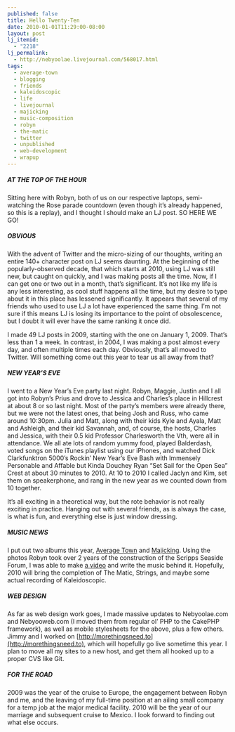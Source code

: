 ```yaml
---
published: false
title: Hello Twenty-Ten
date: 2010-01-01T11:29:00-08:00
layout: post
lj_itemid:
  - "2218"
lj_permalink:
  - http://nebyoolae.livejournal.com/568017.html
tags:
  - average-town
  - blogging
  - friends
  - kaleidoscopic
  - life
  - livejournal
  - majicking
  - music-composition
  - robyn
  - the-matic
  - twitter
  - unpublished
  - web-development
  - wrapup
---
```

##### AT THE TOP OF THE HOUR

Sitting here with Robyn, both of us on our respective laptops, semi-watching the Rose parade countdown (even though it&#8217;s already happened, so this is a replay), and I thought I should make an LJ post. SO HERE WE GO!

<!--more-->

##### OBVIOUS

With the advent of Twitter and the micro-sizing of our thoughts, writing an entire 140+ character post on LJ seems daunting. At the beginning of the popularly-observed decade, that which starts at 2010, using LJ was still new, but caught on quickly, and I was making posts all the time. Now, if I can get one or two out in a month, that&#8217;s significant. It&#8217;s not like my life is any less interesting, as cool stuff happens all the time, but my desire to type about it in this place has lessened significantly. It appears that several of my friends who used to use LJ a lot have experienced the same thing. I&#8217;m not sure if this means LJ is losing its importance to the point of obsolescence, but I doubt it will ever have the same ranking it once did.

I made 49 LJ posts in 2009, starting with the one on January 1, 2009. That&#8217;s less than 1 a week. In contrast, in 2004, I was making a post almost every day, and often multiple times each day. Obviously, that&#8217;s all moved to Twitter. Will something come out this year to tear us all away from that?

##### NEW YEAR&#8217;S EVE

I went to a New Year&#8217;s Eve party last night. Robyn, Maggie, Justin and I all got into Robyn&#8217;s Prius and drove to Jessica and Charles&#8217;s place in Hillcrest at about 8 or so last night. Most of the party&#8217;s members were already there, but we were not the latest ones, that being Josh and Russ, who came around 10:30pm. Julia and Matt, along with their kids Kyle and Ayala, Matt and Ashleigh, and their kid Savannah, and, of course, the hosts, Charles and Jessica, with their 0.5 kid Professor Charlesworth the Vth, were all in attendance. We all ate lots of random yummy food, played Balderdash, voted songs on the iTunes playlist using our iPhones, and watched Dick Clarkfunktron 5000&#8217;s Rockin&#8217; New Year&#8217;s Eve Bash with Immensely Personable and Affable but Kinda Douchey Ryan &#8220;Set Sail for the Open Sea&#8221; Crest at about 30 minutes to 2010. At 10 to 2010 I called Jaclyn and Kim, set them on speakerphone, and rang in the new year as we counted down from 10 together.

It&#8217;s all exciting in a theoretical way, but the rote behavior is not really exciting in practice. Hanging out with several friends, as is always the case, is what is fun, and everything else is just window dressing.

##### MUSIC NEWS

I put out two albums this year, [Average Town](http://nebyoolae.com/albums/7) and [Majicking](http://nebyoolae.com/albums/8). Using the photos Robyn took over 2 years of the construction of the Scripps Seaside Forum, I was able to make [a video](http://nebyoolae.com/songs/221) and write the music behind it. Hopefully, 2010 will bring the completion of The Matic, Strings, and maybe some actual recording of Kaleidoscopic.

##### WEB DESIGN

As far as web design work goes, I made massive updates to Nebyoolae.com and Nebyooweb.com (I moved them from regular ol&#8217; PHP to the CakePHP framework), as well as mobile stylesheets for the above, plus a few others. Jimmy and I worked on [http://morethingsneed.to](http://morethingsneed.to), which will hopefully go live sometime this year. I plan to move all my sites to a new host, and get them all hooked up to a proper CVS like Git.

##### FOR THE ROAD

2009 was the year of the cruise to Europe, the engagement between Robyn and me, and the leaving of my full-time position at an ailing small company for a temp job at the major medical facility. 2010 will be the year of our marriage and subsequent cruise to Mexico. I look forward to finding out what else occurs.
